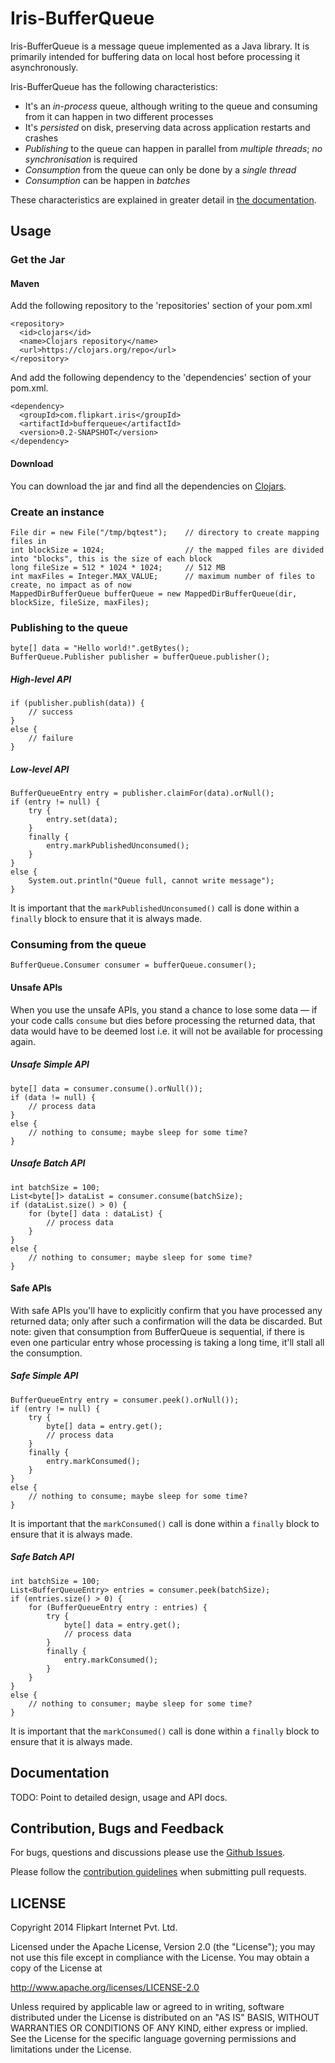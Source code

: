 Iris-BufferQueue
================

Iris-BufferQueue is a message queue implemented as a Java library. It is primarily intended for buffering data on local
host before processing it asynchronously.

Iris-BufferQueue has the following characteristics:

- It's an *in-process* queue, although writing to the queue and consuming from it can happen in two different processes
- It's *persisted* on disk, preserving data across application restarts and crashes
- *Publishing* to the queue can happen in parallel from *multiple threads*; *no synchronisation* is required
- *Consumption* from the queue can only be done by a *single thread*
- *Consumption* can be happen in *batches*

These characteristics are explained in greater detail in [the documentation](docs/characteristics.md).


Usage
-----

### Get the Jar

#### Maven

Add the following repository to the 'repositories' section of your pom.xml

    <repository>
      <id>clojars</id>
      <name>Clojars repository</name>
      <url>https://clojars.org/repo</url>
    </repository>

And add the following dependency to the 'dependencies' section of your pom.xml.

	<dependency>
	  <groupId>com.flipkart.iris</groupId>
	  <artifactId>bufferqueue</artifactId>
	  <version>0.2-SNAPSHOT</version>
	</dependency>

#### Download

You can download the jar and find all the dependencies on [Clojars](https://clojars.org/com.flipkart.iris/bufferqueue).

### Create an instance

    File dir = new File("/tmp/bqtest");    // directory to create mapping files in
    int blockSize = 1024;                  // the mapped files are divided into "blocks", this is the size of each block
    long fileSize = 512 * 1024 * 1024;     // 512 MB
    int maxFiles = Integer.MAX_VALUE;      // maximum number of files to create, no impact as of now
    MappedDirBufferQueue bufferQueue = new MappedDirBufferQueue(dir, blockSize, fileSize, maxFiles);

### Publishing to the queue

    byte[] data = "Hello world!".getBytes();
    BufferQueue.Publisher publisher = bufferQueue.publisher();

##### High-level API

    if (publisher.publish(data)) {
        // success
    }
    else {
        // failure
    }

##### Low-level API

    BufferQueueEntry entry = publisher.claimFor(data).orNull();
    if (entry != null) {
    	try {
		    entry.set(data);
		}
		finally {
		    entry.markPublishedUnconsumed();
		}
	}
	else {
		System.out.println("Queue full, cannot write message");
	}

It is important that the `markPublishedUnconsumed()` call is done within a `finally` block to ensure that it is always made.

### Consuming from the queue

    BufferQueue.Consumer consumer = bufferQueue.consumer();

#### Unsafe APIs

When you use the unsafe APIs, you stand a chance to lose some data — if your code calls `consume` but dies before
processing the returned data, that data would have to be deemed lost i.e. it will not be available for processing again.

##### Unsafe Simple API

    byte[] data = consumer.consume().orNull());
    if (data != null) {
        // process data
	}
	else {
		// nothing to consume; maybe sleep for some time?
	}

##### Unsafe Batch API

	int batchSize = 100;
    List<byte[]> dataList = consumer.consume(batchSize);
    if (dataList.size() > 0) {
	    for (byte[] data : dataList) {
            // process data
	    }
	}
	else {
		// nothing to consumer; maybe sleep for some time?
	}	

#### Safe APIs

With safe APIs you'll have to explicitly confirm that you have processed any returned data; only after such a
confirmation will the data be discarded. But note: given that consumption from BufferQueue is sequential, if there is
even one particular entry whose processing is taking a long time, it'll stall all the consumption.

##### Safe Simple API

    BufferQueueEntry entry = consumer.peek().orNull());
    if (entry != null) {
	    try {
	        byte[] data = entry.get();
	        // process data
	    }
	    finally {
	        entry.markConsumed();
	    }
	}
	else {
		// nothing to consume; maybe sleep for some time?
	}

It is important that the `markConsumed()` call is done within a `finally` block to ensure that it is always made.

##### Safe Batch API

	int batchSize = 100;
    List<BufferQueueEntry> entries = consumer.peek(batchSize);
    if (entries.size() > 0) {
	    for (BufferQueueEntry entry : entries) {
	        try {
	            byte[] data = entry.get();
	            // process data
	        }
	        finally {
	            entry.markConsumed();
	        }
	    }
	}
	else {
		// nothing to consumer; maybe sleep for some time?
	}	

It is important that the `markConsumed()` call is done within a `finally` block to ensure that it is always made.

Documentation
-------------

TODO: Point to detailed design, usage and API docs.

Contribution, Bugs and Feedback
-------------------------------

For bugs, questions and discussions please use the [Github Issues](https://github.com/flipkart-incubator/Iris-BufferQueue/issues).

Please follow the [contribution guidelines](https://github.com/flipkart-incubator/Iris-BufferQueue/blob/master/CONTRIBUTING.md) when submitting pull requests.


LICENSE
-------

Copyright 2014 Flipkart Internet Pvt. Ltd.

Licensed under the Apache License, Version 2.0 (the "License");
you may not use this file except in compliance with the License.
You may obtain a copy of the License at

http://www.apache.org/licenses/LICENSE-2.0

Unless required by applicable law or agreed to in writing, software
distributed under the License is distributed on an "AS IS" BASIS,
WITHOUT WARRANTIES OR CONDITIONS OF ANY KIND, either express or implied.
See the License for the specific language governing permissions and
limitations under the License.

